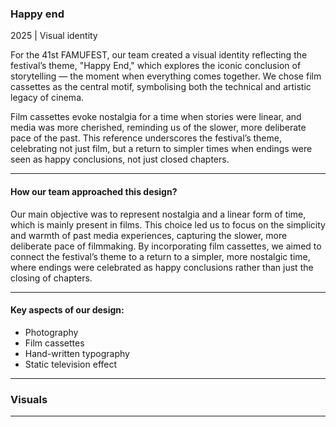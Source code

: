 ### Happy end
2025 | Visual identity 

For the 41st FAMUFEST, our team created a visual identity reflecting the festival’s theme, "Happy End," which explores the iconic conclusion of storytelling — the moment when everything comes together. We chose film cassettes as the central motif, symbolising both the technical and artistic legacy of cinema.

Film cassettes evoke nostalgia for a time when stories were linear, and media was more cherished, reminding us of the slower, more deliberate pace of the past. This reference underscores the festival’s theme, celebrating not just film, but a return to simpler times when endings were seen as happy conclusions, not just closed chapters.

---

#### How our team approached this design? 

Our main objective was to represent nostalgia and a linear form of time, which is mainly present in films. This choice led us to focus on the simplicity and warmth of past media experiences, capturing the slower, more deliberate pace of filmmaking. By incorporating film cassettes, we aimed to connect the festival’s theme to a return to a simpler, more nostalgic time, where endings were celebrated as happy conclusions rather than just the closing of chapters.

---

#### Key aspects of our design: 

- Photography
- Film cassettes
- Hand-written typography
- Static television effect

---

### Visuals

---
